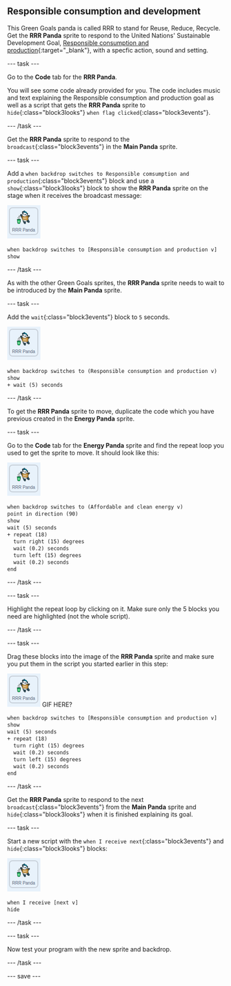 ## Responsible consumption and development

This Green Goals panda is called RRR to stand for Reuse, Reduce, Recycle. Get the **RRR Panda** sprite to respond to the United Nations' Sustainable Development Goal, [Responsible consumption and production](https://www.undp.org/content/undp/en/home/sustainable-development-goals/goal-12-responsible-consumption-and-production.html){:target="\_blank"}, with a specfic action, sound and setting.

--- task ---

Go to the **Code** tab for the **RRR Panda**.

You will see some code  already provided for you. The code includes music and text explaining the Responsible consumption and production goal as well as a script that gets the **RRR Panda** sprite to `hide`{:class="block3looks"} `when flag clicked`{:class="block3events"}.

--- /task ---

Get the **RRR Panda** sprite to respond to the `broadcast`{:class="block3events"} in the **Main Panda** sprite.

--- task ---

Add a `when backdrop switches to Responsible comsumption and production`{:class="block3events"} block and use a `show`{:class="block3looks"} block to show the **RRR Panda** sprite on the stage when it receives the broadcast message:

![image of the RRR Panda sprite](images/RRRpanda-sprite.png)

```blocks3
when backdrop switches to [Responsible consumption and production v]
show
```

--- /task ---

As with the other Green Goals sprites, the **RRR Panda** sprite needs to wait to be introduced by the **Main Panda** sprite.

--- task ---

Add the `wait`{:class="block3events"} block to `5` seconds.

![image of the RRR Panda sprite](images/RRRpanda-sprite.png)

```blocks3
when backdrop switches to (Responsible consumption and production v)
show
+ wait (5) seconds
```
--- /task ---

To get the **RRR Panda** sprite to move, duplicate the code which you have previous created in the **Energy Panda** sprite.

--- task ---

Go to the **Code** tab for the **Energy Panda** sprite and find the repeat loop you used to get the sprite to move. It should look like this:

![image of the RRR Panda sprite](images/RRRpanda-sprite.png)

```blocks3
when backdrop switches to (Affordable and clean energy v)
point in direction (90)
show
wait (5) seconds
+ repeat (18)
  turn right (15) degrees
  wait (0.2) seconds
  turn left (15) degrees
  wait (0.2) seconds
end
```

--- /task ---

--- task ---

Highlight the repeat loop by clicking on it. Make sure only the 5 blocks you need are highlighted (not the whole script).

--- /task ---

--- task ---

Drag these blocks into the image of the **RRR Panda** sprite and make sure you put them in the script you started earlier in this step:

![image of the RRR Panda sprite](images/RRRpanda-sprite.png)
GIF HERE?

```blocks3
when backdrop switches to [Responsible consumption and production v]
show
wait (5) seconds
+ repeat (18)
  turn right (15) degrees
  wait (0.2) seconds
  turn left (15) degrees
  wait (0.2) seconds
end
```

--- /task ---

Get the **RRR Panda** sprite to respond to the next `broadcast`{:class="block3events"} from the **Main Panda** sprite and `hide`{:class="block3looks"} when it is finished explaining its goal.

--- task ---

Start a new script with the `when I receive next`{:class="block3events"} and `hide`{:class="block3looks"} blocks:

![image of the RRR Panda sprite](images/RRRpanda-sprite.png)

```blocks3
when I receive [next v]
hide
```

--- /task ---

--- task ---

Now test your program with the new sprite and backdrop.

--- /task ---

--- save ---
